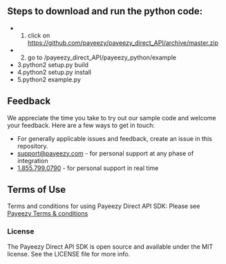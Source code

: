 

## Steps to download and run the python code: 

* 1. click on https://github.com/payeezy/payeezy_direct_API/archive/master.zip
* 2. go to /payeezy_direct_API/payeezy_python/example
* 3.python2 setup.py build
* 4.python2 setup.py install
* 5.python2 example.py

## Feedback
We appreciate the time you take to try out our sample code and welcome your feedback. Here are a few ways to get in touch:
* For generally applicable issues and feedback, create an issue in this repository.
* support@payeezy.com - for personal support at any phase of integration
* [1.855.799.0790](tel:+18557990790)  - for personal support in real time 

## Terms of Use
Terms and conditions for using Payeezy Direct API SDK: Please see [Payeezy Terms & conditions](https://developer.payeezy.com/terms-use)
 
### License
The Payeezy Direct API SDK is open source and available under the MIT license. See the LICENSE file for more info.
